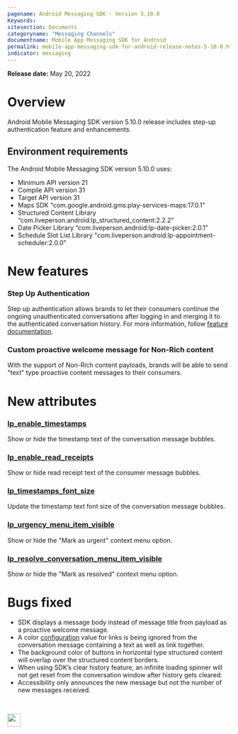 ```yaml
---
pagename: Android Messaging SDK - Version 5.10.0
Keywords:
sitesection: Documents
categoryname: "Messaging Channels"
documentname: Mobile App Messaging SDK for Android
permalink: mobile-app-messaging-sdk-for-android-release-notes-5-10-0.html
indicator: messaging
---
```


**Release date:** May 20, 2022

# Overview

Android Mobile Messaging SDK version 5.10.0 release includes step-up authentication feature and enhancements.

## Environment requirements

The Android Mobile Messaging SDK version 5.10.0 uses:
- Minimum API version 21
- Compile API version 31
- Target API version 31
- Maps SDK "com.google.android.gms:play-services-maps:17.0.1"
- Structured Content Library “com.liveperson.android:lp_structured_content:2.2.2”
- Date Picker Library “com.liveperson.android:lp-date-picker:2.0.1”
- Schedule Slot List Library "com.liveperson.android:lp-appointment-scheduler:2.0.0"

# New features

### Step Up Authentication

Step up authentication allows brands to let their consumers continue the ongoing unauthenticated conversations after logging in and merging it to the authenticated conversation history. For more information, follow [feature documentation](mobile-app-messaging-sdk-for-android-advanced-features-step-up-authentication.html).

### Custom proactive welcome message for Non-Rich content

With the support of Non-Rich content payloads, brands will be able to send "text" type proactive content messages to their consumers.

# New attributes

### [lp_enable_timestamps](mobile-app-messaging-sdk-for-android-sdk-attributes-5-0-and-above.html#lp_enable_timestamps)

Show or hide the timestamp text of the conversation message bubbles.

### [lp_enable_read_receipts](mobile-app-messaging-sdk-for-android-sdk-attributes-5-0-and-above.html#lp_enable_read_receipts)

Show or hide read receipt text of the consumer message bubbles.

### [lp_timestamps_font_size](mobile-app-messaging-sdk-for-android-sdk-attributes-5-0-and-above.html#lp_timestamps_font_size)

Update the timestamp text font size of the conversation message bubbles.

### [lp_urgency_menu_item_visible](mobile-app-messaging-sdk-for-android-sdk-attributes-5-0-and-above.html#lp_urgency_menu_item_visible)

Show or hide the "Mark as urgent" context menu option.

### [lp_resolve_conversation_menu_item_visible](mobile-app-messaging-sdk-for-android-sdk-attributes-5-0-and-above.html#lp_resolve_conversation_menu_item_visible)

Show or hide the "Mark as resolved" context menu option.

# Bugs fixed

- SDK displays a message body instead of message title from payload as a proactive welcome message.
- A color [configuration](mobile-app-messaging-sdk-for-android-sdk-attributes-5-0-and-above.html#consumer_bubble_message_link_text_color) value for links is being ignored from the conversation message containing a text as well as link together.
- The background color of buttons in horizontal type structured content will overlap over the structured content borders.
- When using SDK’s clear history feature, an infinite loading spinner will not get reset from the conversation window after history gets cleared.
- Accessibility only announces the new message but not the number of new messages received.

<br>
<p style="text-align: left">
<a href="mobile-app-messaging-sdk-for-android-all-release-notes.html" center><img src="/img/back-to-all-release-notes.png" style="height: 30px; width: auto;"></a></p>
